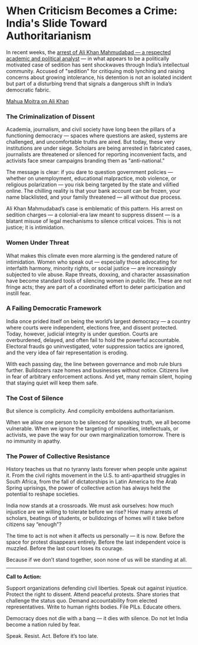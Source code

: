 # When Criticism Becomes a Crime: India's Slide Toward Authoritarianism

In recent weeks, the [arrest of Ali Khan Mahmudabad — a respected academic and political analyst](https://42683ff2b1a2ac5ad2fef0ee01995d78.ipfs.4everland.link/ipfs/bafybeiau65rhihuecb4laheusfybkvlgmrnuwcmeajvwbl2grm3afwxvne) — in what appears to be a politically motivated case of sedition has sent shockwaves through India’s intellectual community. Accused of "sedition" for critiquing mob lynching and raising concerns about growing intolerance, his detention is not an isolated incident but part of a disturbing trend that signals a dangerous shift in India’s democratic fabric.

[Mahua Moitra on Ali Khan](https://42683ff2b1a2ac5ad2fef0ee01995d78.ipfs.4everland.link/ipfs/bafybeidr4pxddaefamjdefkntdercff5cdarhqkqubwsdqbkxknejv7zqy)

### The Criminalization of Dissent

Academia, journalism, and civil society have long been the pillars of a functioning democracy — spaces where questions are asked, systems are challenged, and uncomfortable truths are aired. But today, these very institutions are under siege. Scholars are being arrested in fabricated cases, journalists are threatened or silenced for reporting inconvenient facts, and activists face smear campaigns branding them as "anti-national."

The message is clear: if you dare to question government policies — whether on unemployment, educational malpractice, mob violence, or religious polarization — you risk being targeted by the state and vilified online. The chilling reality is that your bank account can be frozen, your name blacklisted, and your family threatened — all without due process.

Ali Khan Mahmudabad’s case is emblematic of this pattern. His arrest on sedition charges — a colonial-era law meant to suppress dissent — is a blatant misuse of legal mechanisms to silence critical voices. This is not justice; it is intimidation.

### Women Under Threat

What makes this climate even more alarming is the gendered nature of intimidation. Women who speak out — especially those advocating for interfaith harmony, minority rights, or social justice — are increasingly subjected to vile abuse. Rape threats, doxxing, and character assassination have become standard tools of silencing women in public life. These are not fringe acts; they are part of a coordinated effort to deter participation and instill fear.

### A Failing Democratic Framework

India once prided itself on being the world’s largest democracy — a country where courts were independent, elections free, and dissent protected. Today, however, judicial integrity is under question. Courts are overburdened, delayed, and often fail to hold the powerful accountable. Electoral frauds go uninvestigated, voter suppression tactics are ignored, and the very idea of fair representation is eroding.

With each passing day, the line between governance and mob rule blurs further. Bulldozers raze homes and businesses without notice. Citizens live in fear of arbitrary enforcement actions. And yet, many remain silent, hoping that staying quiet will keep them safe.

### The Cost of Silence

But silence is complicity. And complicity emboldens authoritarianism.

When we allow one person to be silenced for speaking truth, we all become vulnerable. When we ignore the targeting of minorities, intellectuals, or activists, we pave the way for our own marginalization tomorrow. There is no immunity in apathy.

### The Power of Collective Resistance

History teaches us that no tyranny lasts forever when people unite against it. From the civil rights movement in the U.S. to anti-apartheid struggles in South Africa, from the fall of dictatorships in Latin America to the Arab Spring uprisings, the power of collective action has always held the potential to reshape societies.

India now stands at a crossroads. We must ask ourselves: how much injustice are we willing to tolerate before we rise? How many arrests of scholars, beatings of students, or bulldozings of homes will it take before citizens say “enough”?

The time to act is not when it affects us personally — it is now. Before the space for protest disappears entirely. Before the last independent voice is muzzled. Before the last court loses its courage.

Because if we don’t stand together, soon none of us will be standing at all.

---

**Call to Action:**

Support organizations defending civil liberties. Speak out against injustice. Protect the right to dissent. Attend peaceful protests. Share stories that challenge the status quo. Demand accountability from elected representatives. Write to human rights bodies. File PILs. Educate others.

Democracy does not die with a bang — it dies with silence. Do not let India become a nation ruled by fear.

Speak. Resist. Act.
Before it’s too late.

